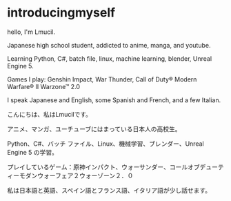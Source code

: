 # introducingmyself
hello, I'm Lmucil.

Japanese high school student, addicted to anime, manga, and youtube.

Learning Python, C#, batch file, linux, machine learning, blender, Unreal Engine 5.

Games I play: Genshin Impact, War Thunder, Call of Duty® Modern Warfare® II  Warzone™ 2.0

I speak Japanese and English, some Spanish and French, and a few Italian.


こんにちは、私はLmucilです。

アニメ、マンガ、ユーチューブにはまっている日本人の高校生。

Python、C#、バッチ ファイル、Linux、機械学習、ブレンダー、Unreal Engine 5 の学習。

プレイしているゲーム：原神インパクト、ウォーサンダー、コールオブデューティーモダンウォーフェア２ウォーゾーン２．０

私は日本語と英語、スペイン語とフランス語、イタリア語が少し話せます。
